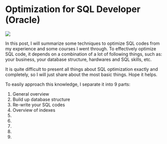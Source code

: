 # Optimization for SQL Developer (Oracle)
![](https://i.imgur.com/2Xe70rC.png)

In this post, I will summarize some techniques to optimize SQL codes from my experience and some courses I went through. To effectively optimize SQL code, it depends on a combination of a lot of following things, such as: your business, your database structure, hardwares and SQL skills, etc.

It is quite difficult to present all things about SQL optimization exactly and completely, so I will just share about the most basic things. Hope it helps.

To easily approach this knowledge, I separate it into 9 parts:
  1. General overview
  2. Build up database structure
  3. Re-write your SQL codes
  4. Overview of indexes
  5. 
  6. 
  7. 
  8. 
  9. 

